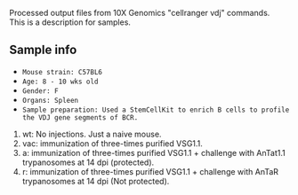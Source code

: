 Processed output files from 10X Genomics "cellranger vdj" commands.  
This is a description for samples.  

## Sample info
* `Mouse strain: C57BL6`
* `Age: 8 - 10 wks old`
* `Gender: F`
* `Organs: Spleen`
* `Sample preparation: Used a StemCellKit to enrich B cells to profile the VDJ gene segments of BCR.`  
1. wt: No injections. Just a naive mouse.  
2. vac: immunization of three-times purified VSG1.1.  
3. a: immunization of three-times purified VSG1.1 + challenge with AnTat1.1 trypanosomes at 14 dpi (protected).  
4. r: immunization of three-times purified VSG1.1 + challenge with AnTaR trypanosomes at 14 dpi (Not protected).
